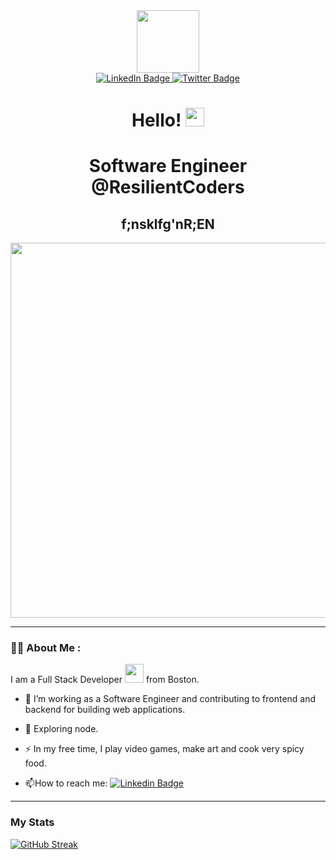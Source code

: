 <div id="header" align="center">
  <img src="https://user-images.githubusercontent.com/101993328/170339125-725b85df-f64b-45c5-b682-c6328584ea9e.png" width="100"/>
</div>

<div id="badges" align="center">
  <a href="https://www.linkedin.com/in/gabrielle-hoyte-95b04459/">
    <img src="https://img.shields.io/badge/LinkedIn-blue?style=for-the-badge&logo=linkedin&logoColor=white" alt="LinkedIn Badge"/>
  </a>
  <a href="https://twitter.com/ToyheNoctus">
    <img src="https://img.shields.io/badge/Twitter-blue?style=for-the-badge&logo=twitter&logoColor=white" alt="Twitter Badge"/>
  </a>
</div>
<h1 align="center">
  Hello!
  <img src="https://media.giphy.com/media/hvRJCLFzcasrR4ia7z/giphy.gif" width="30px"/>
</h1>
<h1 align="center">
  Software Engineer @ResilientCoders
</h1>

<h2 align="center">
  f;nsklfg'nR;EN
</h2>

<div align="center">
  <img src="https://user-images.githubusercontent.com/101993328/170546220-46666773-28bd-4134-a035-d5e7a4ec1b12.png" width="600"/>
</div>

---

### :woman_technologist: About Me :

I am a Full Stack Developer <img src="https://media.giphy.com/media/WUlplcMpOCEmTGBtBW/giphy.gif" width="30"> from Boston.

- :telescope: I’m working as a Software Engineer and contributing to frontend and backend for building web applications.

- :seedling: Exploring node.

- :zap: In my free time, I play video games, make art and cook very spicy food.

- :mailbox:How to reach me: [![Linkedin Badge](https://img.shields.io/badge/-linkedin-blue?style=flat&logo=Linkedin&logoColor=white)](https://www.linkedin.com/in/gabrielle-hoyte-95b04459/)

---

### My Stats 
[![GitHub Streak](http://github-readme-streak-stats.herokuapp.com?user=gabriellehoyte&theme=dark&background=000000)](https://git.io/streak-stats)

